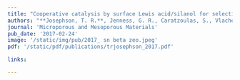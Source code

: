 ```yaml
---
title: "Cooperative catalysis by surface Lewis acid/silanol for selective fructose etherification on Sn-SPP zeolite"
authors: "**Josephson, T. R.**, Jenness, G. R., Caratzoulas, S., Vlachos, D. G."
journal: 'Microporous and Mesoporous Materials'
pub_date: '2017-02-24'
image: '/static/img/pub/2017_ sn beta zeo.jpeg'
pdf: '/static/pdf/publications/trjosephson_2017.pdf'

links:

---
```

